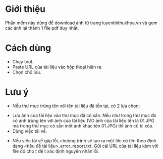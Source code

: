 Giới thiệu
===============================================
Phần mềm này dùng để download ảnh từ trang luyenthithukhoa.vn và gom các ảnh lại thành 1 file pdf duy nhất.

Cách dùng
===============================================
- Chạy tool.
- Paste URL của tài liệu vào hộp thoại hiện ra.
- Chọn chỗ lưu.

Lưu ý
===============================================
- Nếu thư mục trùng tên với tên tài liệu đã tồn tại, có 2 lựa chọn:
+ Lưu ảnh của tài liệu vào thư mục đã có sẵn. Nếu như trong thư mục đó có ảnh trùng tên với ảnh của tài liệu (VD ảnh của tài liệu tên là 01.JPG mà trong thư mục có sẵn một ảnh khác tên 01.JPG) thì ảnh cũ bị xóa.
+ Dừng việc tải về.
- Nếu việc tải về gặp lỗi, chương trình sẽ tạo ra một file có tên theo định dạng &lt;tiêu đề tài liệu&gt;_error_report.txt. Gửi cái URL của tài liệu kèm với file đó cho t để t xác định nguyên nhân lỗi.